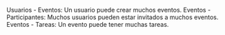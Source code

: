 

Usuarios - Eventos:         Un usuario puede crear muchos eventos.
Eventos - Participantes:    Muchos usuarios pueden estar invitados a muchos eventos.
Eventos - Tareas:           Un evento puede tener muchas tareas.